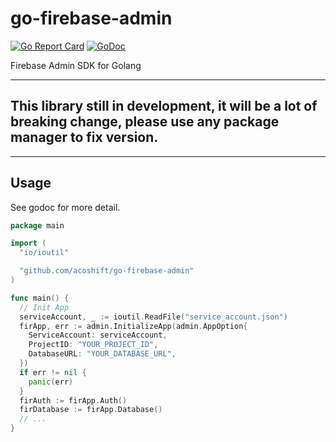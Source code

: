 # go-firebase-admin

[![Go Report Card](https://goreportcard.com/badge/github.com/acoshift/go-firebase-admin)](https://goreportcard.com/report/github.com/acoshift/go-firebase-admin)
[![GoDoc](https://godoc.org/github.com/acoshift/go-firebase-admin?status.svg)](https://godoc.org/github.com/acoshift/go-firebase-admin)

Firebase Admin SDK for Golang

---

## This library still in development, it will be a lot of breaking change, please use any package manager to fix version.

---

## Usage

See godoc for more detail.

```go
package main

import (
  "io/ioutil"

  "github.com/acoshift/go-firebase-admin"
)

func main() {
  // Init App
  serviceAccount, _ := ioutil.ReadFile("service_account.json")
  firApp, err := admin.InitializeApp(admin.AppOption{
    ServiceAccount: serviceAccount,
    ProjectID: "YOUR_PROJECT_ID",
    DatabaseURL: "YOUR_DATABASE_URL",
  })
  if err != nil {
    panic(err)
  }
  firAuth := firApp.Auth()
  firDatabase := firApp.Database()
  // ...
}
```
